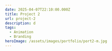 ```yaml
---
date: 2025-04-07T22:10:00.000Z
title: Project 2
url: project-2
description: d
tags:
  - Animation
  - Branding
heroImage: /assets/images/portfolio/port2-m.jpg
---
```

